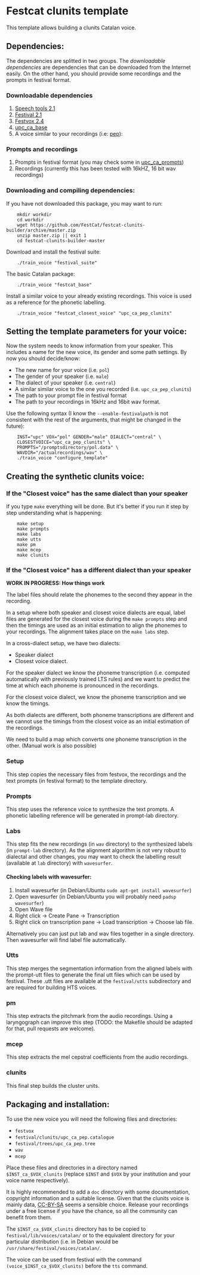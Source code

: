 # Festcat clunits template

This template allows building a clunits Catalan voice.

## Dependencies:

The dependencies are splitted in two groups. The *downloadable dependencies*
are dependencies that can be downloaded from the Internet easily. On the other
hand, you should provide some recordings and the prompts in festival format.

### Downloadable dependencies

1. [Speech tools 2.1](http://www.cstr.ed.ac.uk/downloads/festival/2.1/speech_tools-2.1-release.tar.gz)
2. [Festival 2.1](http://www.cstr.ed.ac.uk/downloads/festival/2.1/festival-2.1-release.tar.gz)
3. [Festvox 2.4](http://www.speech.cs.cmu.edu/15-492/assignments/tts/packed2010/festvox-2.4-current.tar.gz)
4. [upc_ca_base](http://festcat.talp.cat/download/upc_ca_base-3.0.2.tgz)
5. A voice similar to your recordings (i.e: [pep](http://festcat.talp.cat/download/upc_ca_pep_clunits-1.1.tgz)):

### Prompts and recordings

1. Prompts in festival format (you may check some 
   in [upc_ca_prompts](http://festcat.talp.cat/download/data/upc_ca_prompts-1.0.tar.bz2))
2. Recordings (currently this has been tested with 16kHZ, 16 bit wav recordings)


### Downloading and compiling dependencies:

If you have not downloaded this package, you may want to run:

        mkdir workdir
        cd workdir
        wget https://github.com/FestCat/festcat-clunits-builder/archive/master.zip
        unzip master.zip || exit 1
        cd festcat-clunits-builder-master

Download and install the festival suite:

        ./train_voice "festival_suite"

The basic Catalan package:

        ./train_voice "festcat_base"

Install a similar voice to your already existing recordings. This voice is used as a reference
for the phonetic labelling.

        ./train_voice "festcat_closest_voice" "upc_ca_pep_clunits"


## Setting the template parameters for your voice:

Now the system needs to know information from your speaker. 
This includes a name for the new voice, its gender and some path settings.
By now you should decide/know:

  - The new name for your voice (i.e. `pol`)
  - The gender of your speaker (i.e. `male`)
  - The dialect of your speaker (i.e. `central`)
  - A similar similar voice to the one you recorded (i.e. `upc_ca_pep_clunits`)
  - The path to your prompt file in festival format
  - The path to your recordings in 16kHz and 16bit wav format.

Use the following syntax (I know the `--enable-festivalpath` is not 
consistent with the rest of the arguments, that might be changed in the future):

        INST="upc" VOX="pol" GENDER="male" DIALECT="central" \
        CLOSESTVOICE="upc_ca_pep_clunits" \
        PROMPTS="/promptsdirectory/pol.data" \
        WAVDIR="/actualrecordings/wav" \
        ./train_voice "configure_template"


## Creating the synthetic clunits voice:

### If the "Closest voice" has the same dialect than your speaker

If you type `make` everything will be done. But it's better if you run it 
step by step understanding what is happening:

        make setup 
        make prompts
        make labs
        make utts
        make pm
        make mcep
        make clunits

### If the "Closest voice" has a different dialect than your speaker

**WORK IN PROGRESS: How things work**

The label files should relate the phonemes to the second they appear
in the recording.

In a setup where both speaker and closest voice dialects are equal, 
label files are generated for the closest voice during the `make prompts` step
and then the timings are used as an initial estimation to align 
the phonemes to your recordings. The alignment takes place on the
`make labs` step.

In a cross-dialect setup, we have two dialects:

 - Speaker dialect
 - Closest voice dialect.

For the speaker dialect we know the phoneme transcription (i.e. computed 
automatically with previously trained LTS rules) and we want to predict
the time at which each phoneme is pronounced in the recordings.

For the closest voice dialect, we know the phoneme transcription and we know
the timings.

As both dialects are different, both phoneme transcriptions are different and
we cannot use the timings from the closest voice as an initial estimation
of the recordings.

We need to build a map which converts one phoneme transcription in the other.
(Manual work is also possible)

### Setup

This step copies the necessary files from festvox, the recordings 
and the text prompts (in festival format) to the template directory.

### Prompts

This step uses the reference voice to synthesize the text prompts.
A phonetic labelling reference will be generated in prompt-lab directory.

### Labs

This step fits the new recordings (in `wav` directory) to the synthesized 
labels (in `prompt-lab` directory).
As the alignment algorithm is not very robust to dialectal and other changes,
you may want to check the labelling result (available at `lab` directory) 
with `wavesurfer`.

#### Checking labels with wavesurfer:

1. Install wavesurfer (in Debian/Ubuntu `sudo apt-get install wavesurfer`)
2. Open wavesurfer (in Debian/Ubuntu you will probably need `padsp wavesurfer`)
3. Open Wave file
4. Right click -> Create Pane -> Transcription
5. Right click on transcription pane -> Load transcription -> Choose lab
file.

Alternatively you can just put lab and wav files together in a single
directory. Then wavesurfer will find label file automatically.

### Utts

This step merges the segmentation information from the aligned labels 
with the prompt-utt files to generate the final utt files which can be used
by festival. These .utt files are available at the `festival/utts` subdirectory
and are required for building HTS voices.

### pm

This step extracts the pitchmark from the audio recordings. Using a 
laryngograph can improve this step (TODO: the Makefile should be adapted
for that, pull requests are welcome).

### mcep

This step extracts the mel cepstral coefficients from the audio recordings.

### clunits

This final step builds the cluster units.

## Packaging and installation:

To use the new voice you will need the following files and directories:

  - `festvox`
  - `festival/clunits/upc_ca_pep.catalogue`
  - `festival/trees/upc_ca_pep.tree`
  - `wav`
  - `mcep`

Place these files and directories in a directory named `$INST_ca_$VOX_clunits`
(replace `$INST` and `$VOX` by your institution and your voice name 
respectively).

It is highly recommended to add a `doc` directory with some documentation,
copyright information and a suitable license. Given that the clunits voice
is mainly data, [CC-BY-SA](http://creativecommons.org/licenses/by-sa/3.0/) 
seems a sensible choice. Release your recordings under a free license if you 
have the chance, so all the community can benefit from them.

The `$INST_ca_$VOX_clunits` directory has to be copied to 
`festival/lib/voices/catalan/` or to the equivalent directory for your 
particular distribution (i.e. in Debian would be 
`/usr/share/festival/voices/catalan/`.

The voice can be used from festival with the command 
`(voice_$INST_ca_$VOX_clunits)` before the `tts` command.


